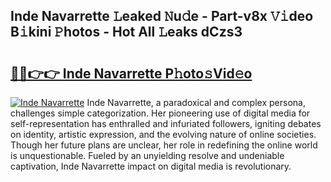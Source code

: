 ## Inde Navarrette 𝙻eaked 𝙽u𝚍e - Part-v8x 𝚅𝚒deo B𝚒kini 𝙿hotos - Hot All 𝙻eaks dCzs3

# <h2><a href="http://ld2j00w.urlbe.top/?page=Inde+Navarrette">🔗🔗👉👉 Inde Navarrette P𝚑oto𝚜Vid𝚎o</a></h2>

[![Inde Navarrette](https://i.imgur.com/eBuTRDB.gif)](http://ld2j00w.urlbe.top/?page=Inde+Navarrette)
Inde Navarrette, a paradoxical and complex persona, challenges simple categorization. Her pioneering use of digital media for self-representation has enthralled and infuriated followers, igniting debates on identity, artistic expression, and the evolving nature of online societies. Though her future plans are unclear, her role in redefining the online world is unquestionable. Fueled by an unyielding resolve and undeniable captivation, Inde Navarrette impact on digital media is revolutionary.
